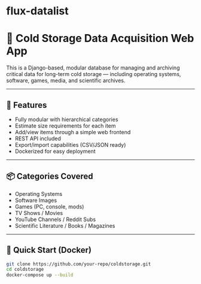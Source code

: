 # flux-datalist

# 🧊 Cold Storage Data Acquisition Web App

This is a Django-based, modular database for managing and archiving critical data for long-term cold storage — including operating systems, software, games, media, and scientific archives.

---

## 🚀 Features

- Fully modular with hierarchical categories
- Estimate size requirements for each item
- Add/view items through a simple web frontend
- REST API included
- Export/import capabilities (CSV/JSON ready)
- Dockerized for easy deployment

---

## 📦 Categories Covered

- Operating Systems
- Software Images
- Games (PC, console, mods)
- TV Shows / Movies
- YouTube Channels / Reddit Subs
- Scientific Literature / Books / Magazines

---

## 🔧 Quick Start (Docker)

```bash
git clone https://github.com/your-repo/coldstorage.git
cd coldstorage
docker-compose up --build

